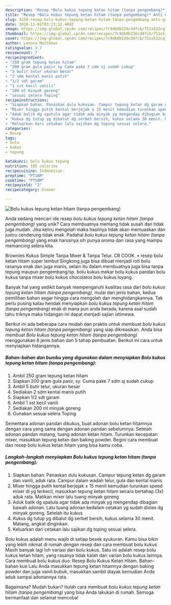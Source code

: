 ```yaml
---
description: "Resep *Bolu kukus tepung ketan hitam (tanpa pengembang)* Anti Gagal"
title: "Resep *Bolu kukus tepung ketan hitam (tanpa pengembang)* Anti Gagal"
slug: 4250-resep-bolu-kukus-tepung-ketan-hitam-tanpa-pengembang-anti-gagal
date: 2020-11-01T03:13:12.408Z
image: https://img-global.cpcdn.com/recipes/7c9db0b226cd4fcb/751x532cq70/bolu-kukus-tepung-ketan-hitam-tanpa-pengembang-foto-resep-utama.jpg
thumbnail: https://img-global.cpcdn.com/recipes/7c9db0b226cd4fcb/751x532cq70/bolu-kukus-tepung-ketan-hitam-tanpa-pengembang-foto-resep-utama.jpg
cover: https://img-global.cpcdn.com/recipes/7c9db0b226cd4fcb/751x532cq70/bolu-kukus-tepung-ketan-hitam-tanpa-pengembang-foto-resep-utama.jpg
author: Lenora Matthews
ratingvalue: 3.7
reviewcount: 7
recipeingredient:
- "250 gram tepung ketan hitam"
- "200 gram gula pasir sy Cuma pake 7 sdm sj sudah cukup"
- "5 butir telur ukuran besar"
- "2 sdm kental manis putih"
- "1/2 sdt garam"
- "1 sst kecil vanili"
- "200 ml minyak goreng"
- "sesuai selera Toping"
recipeinstructions:
- "Siapkan bahan. Panaskan dulu kukusan. Campur tepung ketan dg garam dan vanili, aduk rata. Campur dalam wadah telur, gula dan kental manis"
- "Mixer hingga putih kental berjejak ± 15 menit kemudian turunkan speed mixer di yg terkecil, masukkan tepung ketan hitam secara bertahap (3x) aduk rata. Matikan mixer lalu tuang minyak goreng"
- "Aduk balik dg spatula agar tidak ada minyak yg mengendap dibagian bawah adonan. Lalu tuang adonan kedalam cetakan yg sudah dioles dg minyak goreng. Setelah itu kukus"
- "Kukus dg tutup yg dibalut dg serbet bersih, kukus selama 30 menit. Matang, angkat dinginkan."
- "Keluarkan dari cetakan lalu sajikan dg toping sesuai selera."
categories:
- Resep
tags:
- bolu
- kukus
- tepung

katakunci: bolu kukus tepung 
nutrition: 185 calories
recipecuisine: Indonesian
preptime: "PT16M"
cooktime: "PT58M"
recipeyield: "2"
recipecategory: Dinner

---
```



![*Bolu kukus tepung ketan hitam (tanpa pengembang)*](https://img-global.cpcdn.com/recipes/7c9db0b226cd4fcb/751x532cq70/bolu-kukus-tepung-ketan-hitam-tanpa-pengembang-foto-resep-utama.jpg)

Anda sedang mencari ide resep *bolu kukus tepung ketan hitam (tanpa pengembang)* yang unik? Cara membuatnya memang tidak susah dan tidak juga mudah. Jika keliru mengolah maka hasilnya tidak akan memuaskan dan justru cenderung tidak enak. Padahal *bolu kukus tepung ketan hitam (tanpa pengembang)* yang enak harusnya sih punya aroma dan rasa yang mampu memancing selera kita.

Brownies Kukus Simple Tanpa Mixer &amp; Tanpa Telur. CR COOK. • resep bolu ketan hitam super lembut Singkong juga bisa dibuat menjadi roti bolu rasanya enak dan juga manis, selain itu dalam membuatnya juga bisa tanpa tepung maupun pengembang/sp. bolu kukus mekar bolu kukus pandan bolu kukus tanpa mixer bolu kukus chocolatos bolu kukus loyang.

Banyak hal yang sedikit banyak mempengaruhi kualitas rasa dari *bolu kukus tepung ketan hitam (tanpa pengembang)*, mulai dari jenis bahan, kedua pemilihan bahan segar hingga cara mengolah dan menghidangkannya. Tak perlu pusing kalau hendak menyiapkan *bolu kukus tepung ketan hitam (tanpa pengembang)* enak di mana pun anda berada, karena asal sudah tahu triknya maka hidangan ini dapat menjadi sajian istimewa.


Berikut ini ada beberapa cara mudah dan praktis untuk membuat *bolu kukus tepung ketan hitam (tanpa pengembang)* yang siap dikreasikan. Anda bisa membuat *Bolu kukus tepung ketan hitam (tanpa pengembang)* menggunakan 8 jenis bahan dan 5 tahap pembuatan. Berikut ini cara untuk menyiapkan hidangannya.

<!--inarticleads1-->

##### Bahan-bahan dan bumbu yang digunakan dalam menyiapkan *Bolu kukus tepung ketan hitam (tanpa pengembang)*:

1. Ambil 250 gram tepung ketan hitam
1. Siapkan 200 gram gula pasir, sy. Cuma pake 7 sdm sj sudah cukup
1. Ambil 5 butir telur, ukuran besar
1. Sediakan 2 sdm kental manis putih
1. Siapkan 1/2 sdt garam
1. Ambil 1 sst kecil vanili
1. Sediakan 200 ml minyak goreng
1. Gunakan sesuai selera Toping


Sementara adonan pandan dikukus, buat adonan bolu ketan hitamnya dengan cara yang sama dengan adonan pandan sebelumnya. Setelah adonan pandan matang, tuang adonan ketan hitam. Turunkan kecepatan mixer, masukkan tepung ketan dan baking powder. Begini cara membuat dan resep bolu kukus ketan hitam yang bisa kamu coba. 

<!--inarticleads2-->

##### Langkah-langkah menyiapkan *Bolu kukus tepung ketan hitam (tanpa pengembang)*:

1. Siapkan bahan. Panaskan dulu kukusan. Campur tepung ketan dg garam dan vanili, aduk rata. Campur dalam wadah telur, gula dan kental manis
1. Mixer hingga putih kental berjejak ± 15 menit kemudian turunkan speed mixer di yg terkecil, masukkan tepung ketan hitam secara bertahap (3x) aduk rata. Matikan mixer lalu tuang minyak goreng
1. Aduk balik dg spatula agar tidak ada minyak yg mengendap dibagian bawah adonan. Lalu tuang adonan kedalam cetakan yg sudah dioles dg minyak goreng. Setelah itu kukus
1. Kukus dg tutup yg dibalut dg serbet bersih, kukus selama 30 menit. Matang, angkat dinginkan.
1. Keluarkan dari cetakan lalu sajikan dg toping sesuai selera.


Bolu kukus adalah menu wajib di setiap besek syukuran. Kamu bisa bikin yang lebih nikmat di rumah dengan resep dan cara membuat bolu kukus Masih banyak lagi loh variasi dari bolu kukus. Satu ini adalah resep bolu kukus ketan hitam, yang rasanya tidak kalah dari varian bolu kukus lainnya. Cara membuat bolu kukus duo: Resep Bolu Kukus Ketan Hitam. Bahan-bahan kue Lalu Anda masukkan tepung ketan hitamnya dengan baking powder dan juga vanili bubuk, masukkan sambil diayak kemudian Anda aduk sampai adonannya rata. 

Bagaimana? Mudah bukan? Itulah cara membuat *bolu kukus tepung ketan hitam (tanpa pengembang)* yang bisa Anda lakukan di rumah. Semoga bermanfaat dan selamat mencoba!
